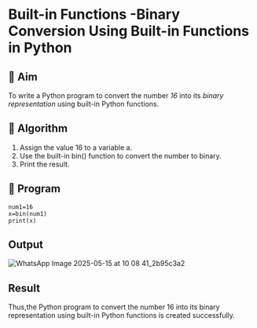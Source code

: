 # Built-in Functions -Binary Conversion Using Built-in Functions in Python

## 🎯 Aim
To write a Python program to convert the number *16* into its *binary representation* using built-in Python functions.

## 🧠 Algorithm
1. Assign the value 16 to a variable a.
2. Use the built-in bin() function to convert the number to binary.
3. Print the result.

## 🧾 Program
```
num1=16
x=bin(num1)
print(x)
```

## Output

![WhatsApp Image 2025-05-15 at 10 08 41_2b95c3a2](https://github.com/user-attachments/assets/990e9938-319e-41fb-b4ef-2354ce8c1331)

## Result

Thus,the Python program to convert the number 16 into its binary representation using built-in Python functions is created successfully.
